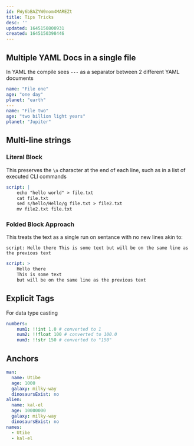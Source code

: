 ```yaml
---
id: FWy6bBAZYW0nom4MAREZt
title: Tips Tricks
desc: ''
updated: 1645150800931
created: 1645150398446
---
```


## Multiple YAML Docs in a single file

In YAML the compile sees `---` as a separator between 2 different YAML documents

```yaml
name: "File one"
age: "one day"
planet: "earth"
---
name: "File two"
age: "two billion light years"
planet: "Jupiter"
```

## Multi-line strings

### Literal Block

This preserves the `\n` character at the end of each line, such as in a list of executed CLI commands

```yaml
script: |
    echo "hello world" > file.txt
    cat file.txt
    sed s/hello/Hello/g file.txt > file2.txt
    mv file2.txt file.txt
```

### Folded Block Approach

This treats the text as a single run on sentance with no new lines akin to: 

`script: Hello there This is some text but will be on the same line as the previous text`

```yaml
script: >
    Hello there
    This is some text
    but will be on the same line as the previous text
```

## Explicit Tags

For data type casting

```yaml
numbers:
    num1: !!int 1.0 # converted to 1
    num2: !!float 100 # converted to 100.0
    num3: !!str 150 # converted to "150"
```

## Anchors



```yaml
man:
  name: Utibe
  age: 1000
  galaxy: milky-way
  dinosaursExist: no
alien:
  name: kal-el
  age: 10000000
  galaxy: milky-way
  dinosaursExist: no
names:
  - Utibe
  - kal-el
```


